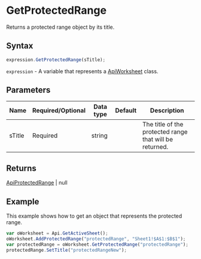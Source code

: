 # GetProtectedRange

Returns a protected range object by its title.

## Syntax

```javascript
expression.GetProtectedRange(sTitle);
```

`expression` - A variable that represents a [ApiWorksheet](../ApiWorksheet.md) class.

## Parameters

| **Name** | **Required/Optional** | **Data type** | **Default** | **Description** |
| ------------- | ------------- | ------------- | ------------- | ------------- |
| sTitle | Required | string |  | The title of the protected range that will be returned. |

## Returns

[ApiProtectedRange](../../ApiProtectedRange/ApiProtectedRange.md) \| null

## Example

This example shows how to get an object that represents the protected range.

```javascript
var oWorksheet = Api.GetActiveSheet();
oWorksheet.AddProtectedRange("protectedRange", "Sheet1!$A$1:$B$1");
var protectedRange = oWorksheet.GetProtectedRange("protectedRange");
protectedRange.SetTitle("protectedRangeNew");
```
